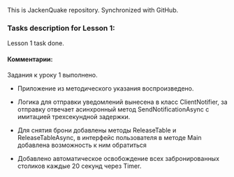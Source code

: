 This is JackenQuake repository.
Synchronized with GitHub.

### Tasks description for Lesson 1:

Lesson 1 task done.

#### Комментарии:

Задания к уроку 1 выполнено.

- Приложение из методического указания воспроизведено.

- Логика для отправки уведомлений вынесена в класс ClientNotifier, за отправку отвечает асинхронный метод SendNotificationAsync с имитацией трехсекундной задержки.

- Для снятия брони добавлены методы ReleaseTable и ReleaseTableAsync, в интерфейс пользователя в методе Main добавлена возможность к ним обратиться

- Добавлено автоматическое освобождение всех забронированных столиков каждые 20 секунд через Timer.
